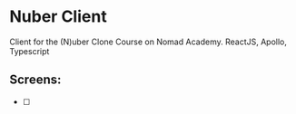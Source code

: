 # Nuber Client

Client for the (N)uber Clone Course on Nomad Academy. ReactJS, Apollo, Typescript

## Screens:

  - [ ]